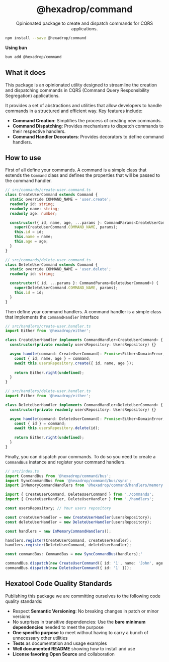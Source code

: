 <h1 align="center">
  @hexadrop/command
</h1>

<p align="center">
  Opinionated package to create and dispatch commands for CQRS applications.
</p>

```bash
npm install --save @hexadrop/command
```

**Using bun**

```bash
bun add @hexadrop/command
```

## What it does
This package is an opinionated utility designed to streamline the creation and dispatching 
commands in CQRS (Command Query Responsibility Segregation) applications. 

It provides a set of abstractions and utilities that allow developers to handle commands in a structured and efficient way.
Key features include:

- **Command Creation**: Simplifies the process of creating new commands.
- **Command Dispatching**: Provides mechanisms to dispatch commands to their respective handlers.
- **Command Handler Decorators**: Provides decorators to define command handlers.

## How to use

First of all define your commands. A command is a simple class that extends the `Command` class and defines 
the properties that will be passed to the command handler.

```typescript
// src/commands/create-user.command.ts
class CreateUserCommand extends Command {
  static override COMMAND_NAME = 'user.create';
  readonly id: string;
  readonly name: string;
  readonly age: number;

  constructor({ id, name, age, ...params }: CommandParams<CreateUserCommand>) {
    super(CreateUserCommand.COMMAND_NAME, params);
    this.id = id;
    this.name = name;
    this.age = age;
  }
}
```

```typescript
// src/commands/delete-user.command.ts
class DeleteUserCommand extends Command {
  static override COMMAND_NAME = 'user.delete';
  readonly id: string;

  constructor({ id, ...params }: CommandParams<DeleteUserCommand>) {
    super(DeleteUserCommand.COMMAND_NAME, params);
    this.id = id;
  }
}
```

Then define your command handlers. A command handler is a simple class that implements the `CommandHandler` interface

```typescript
// src/handlers/create-user.handler.ts
import Either from '@hexadrop/either';

class CreateUserHandler implements CommandHandler<CreateUserCommand> {
  constructor(private readonly usersRepository: UsersRepository) {}

  async handle(command: CreateUserCommand): Promise<Either<DomainError, void>> {
    const { id, name, age } = command;
    await this.usersRepository.create({ id, name, age });
    
    return Either.right(undefined);
  }
}
```

```typescript
// src/handlers/delete-user.handler.ts
import Either from '@hexadrop/either';

class DeleteUserHandler implements CommandHandler<DeleteUserCommand> {
  constructor(private readonly usersRepository: UsersRepository) {}

  async handle(command: DeleteUserCommand): Promise<Either<DomainError, void>> {
    const { id } = command;
    await this.usersRepository.delete(id);
    
    return Either.right(undefined);
  }
}
```

Finally, you can dispatch your commands. To do so you need to create a `CommandBus` instance and register your command handlers.

```typescript
// src/index.ts
import CommandBus from '@hexadrop/command/bus';
import SyncCommandBus from '@hexadrop/command/bus/sync';
import InMemoryCommandHandlers from '@hexadrop/command/handlers/memory';

import { CreateUserCommand, DeleteUserCommand } from './commands';
import { CreateUserHandler, DeleteUserHandler } from './handlers';

const usersRepository; // Your users repository

const createUserHandler = new CreateUserHandler(usersRepository);
const deleteUserHandler = new DeleteUserHandler(usersRepository);

const handlers = new InMemoryCommandHandlers();

handlers.register(CreateUserCommand, createUserHandler);
handlers.register(DeleteUserCommand, deleteUserHandler);

const commandBus: CommandBus = new SyncCommandBus(handlers);'

commandBus.dispatch(new CreateUserCommand({ id: '1', name: 'John', age: 30 }));
commandBus.dispatch(new DeleteUserCommand({ id: '1' }));
```

## Hexatool Code Quality Standards

Publishing this package we are committing ourselves to the following code quality standards:

- Respect **Semantic Versioning**: No breaking changes in patch or minor versions
- No surprises in transitive dependencies: Use the **bare minimum dependencies** needed to meet the purpose
- **One specific purpose** to meet without having to carry a bunch of unnecessary other utilities
- **Tests** as documentation and usage examples
- **Well documented README** showing how to install and use
- **License favoring Open Source** and collaboration
